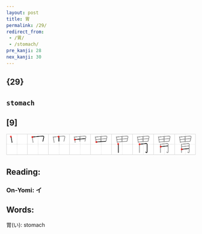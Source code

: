```yaml
---
layout: post
title: 胃
permalink: /29/
redirect_from:
 - /胃/
 - /stomach/
pre_kanji: 28
nex_kanji: 30
---
```


## {29}

## `stomach`

## [9]

<div class="stroke"><img src="../images/E88383.png" /></div>

## Reading:

### On-Yomi: イ

## Words:

胃(い): stomach

